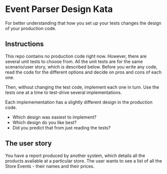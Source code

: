Event Parser Design Kata
============================

For better understanding that how you set up your tests changes the design of your production code.

Instructions
------------

This repo contains no production code right now. However, there are 
several unit tests to choose from. All the unit tests are for the 
same scenario/user story, which is described below. Before you write
any code, read the code for the different options and decide on
pros and cons of each one.

Then, without changing the test code, implement each one in turn.
Use the tests one at a time to test-drive several implementations.

Each implemementation has a slightly different design in the production code.

  - Which design was easiest to implement?
  - Which design do you like best?
  - Did you predict that from just reading the tests? 


The user story
--------------

You have a report produced by another system, which details all the products 
available at a particular store. The user wants to see a list of all the 
Store Events - their names and their prices. 
